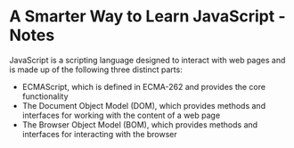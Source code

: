 # A Smarter Way to Learn JavaScript - Notes

JavaScript is a scripting language designed to interact with web pages and is made up of the following three distinct parts:

* ECMAScript, which is defined in ECMA-262 and provides the core functionality
* The Document Object Model (DOM), which provides methods and interfaces for working
with the content of a web page
* The Browser Object Model (BOM), which provides methods and interfaces for interacting with the browser
